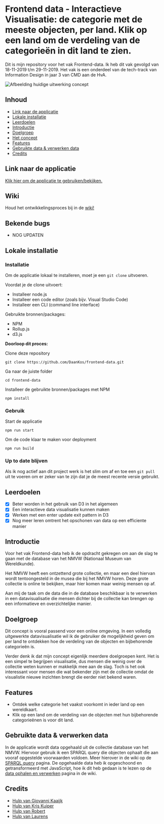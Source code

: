 # Frontend data - Interactieve Visualisatie: de categorie met de meeste objecten, per land. Klik op een land om de verdeling van de categorieën in dit land te zien.


Dit is mijn repository voor het vak Frontend-data. Ik heb dit vak gevolgd van 18-11-2019 t/m 29-11-2019. Het vak is een onderdeel van de tech-track van Information Design in jaar 3 van CMD aan de HvA.

![Afbeelding huidige uitwerking concept](https://i.imgur.com/La1oN9H.png)

## Inhoud
* [Link naar de applicatie](#link-naar-de-applicatie)
* [Lokale installatie](#lokale-installatie)
* [Leerdoelen](#leerdoelen)
* [Introductie](#introductie)
* [Doelgroep](#doelgroep)
* [Het concept](#het-concept)
* [Features](#features)
* [Gebruikte data & verwerken data](#gebruikte-data--verwerken-data)
* [Credits](#credits)

## Link naar de applicatie
[Klik hier om de applicatie te gebruiken/bekijken.](https://sharp-cray-04d003.netlify.com)

## Wiki
Houd het ontwikkelingsproces bij in de [wiki!](https://github.com/DaanKos/frontend-data/wiki)

## Bekende bugs
* NOG UPDATEN

## Lokale installatie
### Installatie
Om de applicatie lokaal te installeren, moet je een ```git clone``` uitvoeren.

Voordat je de clone uitvoert:
* Installeer node.js
* Installeer een code editor (zoals bijv. Visual Studio Code)
* Installeer een CLI (command line interface)

Gebruikte bronnen/packages:
* NPM
* Rollup.js
* d3.js

**Doorloop dit proces:**

Clone deze repository
```
git clone https://github.com/DaanKos/frontend-data.git
```

Ga naar de juiste folder
```
cd frontend-data
```

Installeer de gebruikte bronnen/packages met NPM
```
npm install
```

### Gebruik
Start de applicatie
```
npm run start
```

Om de code klaar te maken voor deployment
```
npm run build
```

### Up to date blijven
Als ik nog actief aan dit project werk is het slim om af en toe een ```git pull``` uit te voeren om er zeker van te zijn dat je de meest recente versie gebruikt.

## Leerdoelen
- [x] Beter worden in het gebruik van D3 in het algemeen
- [x] Een interactieve data visualisatie kunnen maken
- [x] Werken met een enter update exit pattern in D3
- [x] Nog meer leren omtrent het opschonen van data op een efficiente manier

## Introductie
Voor het vak Frontend-data heb ik de opdracht gekregen om aan de slag te gaan met de database van het NMVW (Nationaal Museum van Wereldkunde).

Het NMVW heeft een ontzettend grote collectie, en maar een deel hiervan wordt tentoongesteld in de musea die bij het NMVW horen. 
Deze grote collectie is online te bekijken, maar hier komen maar weinig mensen op af.

Aan mij de taak om de data die in de database beschikbaar is te verwerken in een datavisualisatie die mensen dichter bij de collectie kan brengen op een informatieve en overzichtelijke manier.

## Doelgroep
Dit concept is vooral passend voor een online omgeving. In een volledig uitgewerkte datavisualisatie wil ik de gebruiker de mogelijkheid geven om per land te ontdekken hoe de verdeling van de objecten en bijbehorende categorieën is.

Verder denk ik dat mijn concept eigenlijk meerdere doelgroepen kent. Het is een simpel te begrijpen visualisatie, dus mensen die weinig over de collectie weten kunnen er makkelijk mee aan de slag. Toch is het ook interessant voor mensen die wat bekender zijn met de collectie omdat de visualistie nieuwe inzichten brengt die eerder niet bekend waren.

## Features
* Ontdek welke categorie het vaakst voorkomt in ieder land op een wereldkaart.
* Klik op een land om de verdeling van de objecten met hun bijbehorende categorieënen is voor dit land.

## Gebruikte data & verwerken data
In de applicatie wordt data opgehaald uit de collectie database van het NMVW. Hiervoor gebruik ik een SPARQL query die objecten ophaalt die aan vooraf opgestelde voorwaarden voldoen. Meer hierover in de wiki op de [SPARQL query](https://github.com/DaanKos/frontend-data/wiki/4-SPARQL-query) pagina. De opgehaalde data heb ik opgeschoond en getransformeerd met JavaScript, hoe ik dit heb gedaan is te lezen op de  [data ophalen en verwerken](https://github.com/DaanKos/frontend-data/wiki/3-Data-ophalen-en-verwerken) pagina in de wiki.

## Credits
* [Hulp van Giovanni Kaaijk](https://github.com/GiovanniKaaijk)
* [Hulp van Kris Kuiper](https://github.com/kriskuiper)
* [Hulp van Robert](https://github.com/roberrrt-s)
* [Hulp van Laurens](https://github.com/razpudding)

